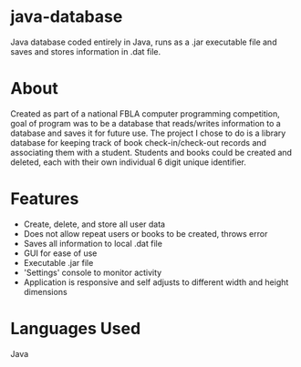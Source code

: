 # java-database
Java database coded entirely in Java, runs as a .jar executable file and saves and stores information in .dat file.
# About
Created as part of a national FBLA computer programming competition, goal of program was to be a database that reads/writes information to a database and saves it for future use. The project I chose to do is a library database for keeping track of book check-in/check-out records and associating them with a student. Students and books could be created and deleted, each with their own individual 6 digit unique identifier.
# Features
- Create, delete, and store all user data
- Does not allow repeat users or books to be created, throws error
- Saves all information to local .dat file
- GUI for ease of use
- Executable .jar file
- 'Settings' console to monitor activity
- Application is responsive and self adjusts to different width and height dimensions
# Languages Used
Java
